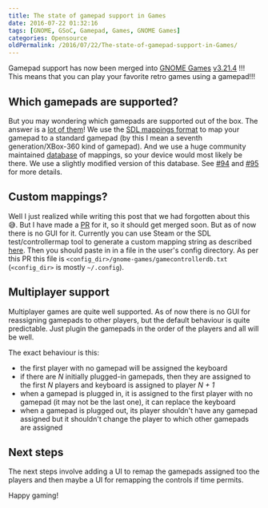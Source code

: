 ```yaml
---
title: The state of gamepad support in Games
date: 2016-07-22 01:32:16
tags: [GNOME, GSoC, Gamepad, Games, GNOME Games]
categories: Opensource
oldPermalink: /2016/07/22/The-state-of-gamepad-support-in-Games/
---
```


Gamepad support has now been merged into [GNOME Games](https://wiki.gnome.org/Design/Playground/Games) [v3.21.4](https://github.com/Kekun/gnome-games/commit/c110c0390f40821779f2663bde50027b1f9f1acd) !!! This means that you can play your favorite retro games using a gamepad!!!

<!--more-->

## Which gamepads are supported?

But you may wondering which gamepads are supported out of the box. The answer is a [lot of them][1]! We use the [SDL mappings format][2] to map your gamepad to a standard gamepad (by this I mean a seventh generation/XBox-360 kind of gamepad). And we use a huge community maintained [database][1] of mappings, so your device would most likely be there. We use a slightly modified version of this database. See [#94](https://github.com/gabomdq/SDL_GameControllerDB/pull/94) and [#95](https://github.com/gabomdq/SDL_GameControllerDB/pull/95) for more details.

## Custom mappings?

Well I just realized while writing this post that we had forgotten about this :sweat_smile:. But I have made a [PR](https://github.com/Kekun/gnome-games/pull/310) for it, so it should get merged soon. But as of now there is no GUI for it. Currently you can use Steam or the SDL test/controllermap tool to generate a custom mapping string as described [here](https://github.com/spurious/SDL-mirror/blob/release-2.0.4/src/joystick/SDL_gamecontrollerdb.h#L26-L30). Then you should paste in in a file in the user's config directory. As per this PR this file is `<config_dir>/gnome-games/gamecontrollerdb.txt` (`<config_dir>` is mostly `~/.config`).

## Multiplayer support

Multiplayer games are quite well supported. As of now there is no GUI for reassigning gamepads to other players, but the default behaviour is quite predictable. Just plugin the gamepads in the order of the players and all will be well.

The exact behaviour is this:

- the first player with no gamepad will be assigned the keyboard
- if there are _N_ initially plugged-in gamepads, then they are assigned to the first _N_ players and keyboard is assigned to player _N + 1_
- when a gamepad is plugged in, it is assigned to the first player with no gamepad (it may not be the last one), it can replace the keyboard
- when a gamepad is plugged out, its player shouldn't have any gamepad assigned but it shouldn't change the player to which other gamepads are assigned

## Next steps

The next steps involve adding a UI to remap the gamepads assigned too the players and then maybe a UI for remapping the controls if time permits.

Happy gaming!

[1]: https://github.com/gabomdq/SDL_GameControllerDB/blob/master/gamecontrollerdb.txt
[2]: https://github.com/spurious/SDL-mirror/blob/release-2.0.4/include/SDL_gamecontroller.h#L96-L108
